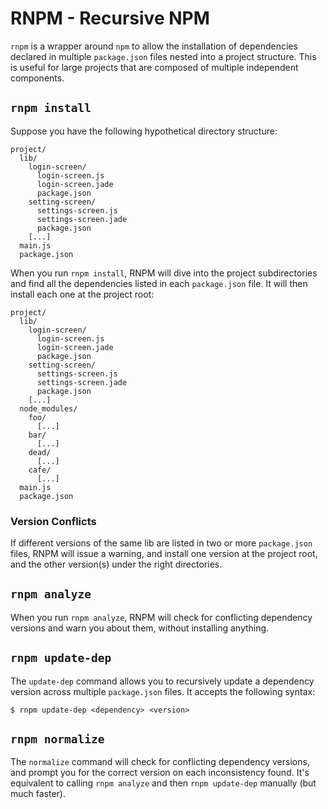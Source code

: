 RNPM - Recursive NPM
====================

`rnpm` is a wrapper around `npm` to allow the installation of dependencies declared in multiple `package.json` files nested into a project structure. This is useful for large projects that are composed of multiple independent components.

## `rnpm install`

Suppose you have the following hypothetical directory structure:

    project/
      lib/
        login-screen/
          login-screen.js
          login-screen.jade
          package.json
        setting-screen/
          settings-screen.js
          settings-screen.jade
          package.json
        [...]
      main.js
      package.json

When you run `rnpm install`, RNPM will dive into the project subdirectories and find all the dependencies listed in each `package.json` file. It will then install each one at the project root:

    project/
      lib/
        login-screen/
          login-screen.js
          login-screen.jade
          package.json
        setting-screen/
          settings-screen.js
          settings-screen.jade
          package.json
        [...]
      node_modules/
        foo/
          [...]
        bar/
          [...]
        dead/
          [...]
        cafe/
          [...]
      main.js
      package.json

### Version Conflicts

If different versions of the same lib are listed in two or more `package.json` files, RNPM will issue a warning, and install one version at the project root, and the other version(s) under the right directories.

## `rnpm analyze`

When you run `rnpm analyze`, RNPM will check for conflicting dependency versions and warn you about them, without installing anything.

## `rnpm update-dep`

The `update-dep` command allows you to recursively update a dependency version across multiple `package.json` files. It accepts the following syntax:

    $ rnpm update-dep <dependency> <version>

## `rnpm normalize`

The `normalize` command will check for conflicting dependency versions, and prompt you for the correct version on each inconsistency found. It's equivalent to calling `rnpm analyze` and then `rnpm update-dep` manually (but much faster).

